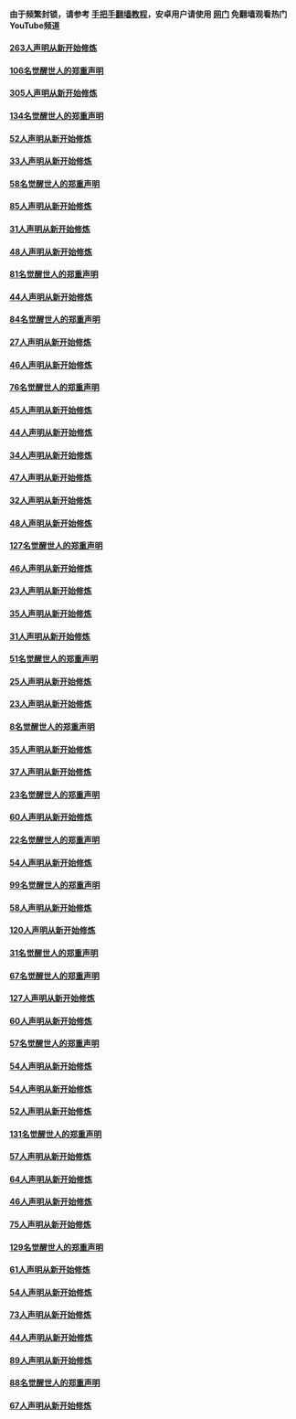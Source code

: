 #### 由于频繁封锁，请参考 [手把手翻墙教程](https://github.com/gfw-breaker/guides/wiki/)，安卓用户请使用 [网门](https://github.com/gfw-breaker/nogfw/blob/master/dl.md?t=03280000) 免翻墙观看热门YouTube频道 

#### [263人声明从新开始修炼](../pages/91/422553.md?t=03280000) 

#### [106名觉醒世人的郑重声明](../pages/91/422552.md?t=03280000) 

#### [305人声明从新开始修炼](../pages/91/422153.md?t=03280000) 

#### [134名觉醒世人的郑重声明](../pages/91/422152.md?t=03280000) 

#### [52人声明从新开始修炼](../pages/91/421846.md?t=03280000) 

#### [33人声明从新开始修炼](../pages/91/421804.md?t=03280000) 

#### [58名觉醒世人的郑重声明](../pages/91/421845.md?t=03280000) 

#### [85人声明从新开始修炼](../pages/91/421769.md?t=03280000) 

#### [31人声明从新开始修炼](../pages/91/421763.md?t=03280000) 

#### [48人声明从新开始修炼](../pages/91/421605.md?t=03280000) 

#### [81名觉醒世人的郑重声明](../pages/91/421656.md?t=03280000) 

#### [44人声明从新开始修炼](../pages/91/421544.md?t=03280000) 

#### [84名觉醒世人的郑重声明](../pages/91/421543.md?t=03280000) 

#### [27人声明从新开始修炼](../pages/91/421465.md?t=03280000) 

#### [46人声明从新开始修炼](../pages/91/421454.md?t=03280000) 

#### [76名觉醒世人的郑重声明](../pages/91/421453.md?t=03280000) 

#### [45人声明从新开始修炼](../pages/91/421452.md?t=03280000) 

#### [44人声明从新开始修炼](../pages/91/421422.md?t=03280000) 

#### [34人声明从新开始修炼](../pages/91/421322.md?t=03280000) 

#### [47人声明从新开始修炼](../pages/91/421264.md?t=03280000) 

#### [32人声明从新开始修炼](../pages/91/421225.md?t=03280000) 

#### [48人声明从新开始修炼](../pages/91/421202.md?t=03280000) 

#### [127名觉醒世人的郑重声明](../pages/91/421224.md?t=03280000) 

#### [46人声明从新开始修炼](../pages/91/421203.md?t=03280000) 

#### [23人声明从新开始修炼](../pages/91/421138.md?t=03280000) 

#### [35人声明从新开始修炼](../pages/91/421122.md?t=03280000) 

#### [31人声明从新开始修炼](../pages/91/421081.md?t=03280000) 

#### [51名觉醒世人的郑重声明](../pages/91/421080.md?t=03280000) 

#### [25人声明从新开始修炼](../pages/91/421020.md?t=03280000) 

#### [23人声明从新开始修炼](../pages/91/420884.md?t=03280000) 

#### [8名觉醒世人的郑重声明](../pages/91/420883.md?t=03280000) 

#### [35人声明从新开始修炼](../pages/91/420809.md?t=03280000) 

#### [37人声明从新开始修炼](../pages/91/420766.md?t=03280000) 

#### [23名觉醒世人的郑重声明](../pages/91/420765.md?t=03280000) 

#### [60人声明从新开始修炼](../pages/91/420727.md?t=03280000) 

#### [22名觉醒世人的郑重声明](../pages/91/420726.md?t=03280000) 

#### [54人声明从新开始修炼](../pages/91/420529.md?t=03280000) 

#### [99名觉醒世人的郑重声明](../pages/91/420528.md?t=03280000) 

#### [58人声明从新开始修炼](../pages/91/420198.md?t=03280000) 

#### [120人声明从新开始修炼](../pages/91/420141.md?t=03280000) 

#### [31名觉醒世人的郑重声明](../pages/91/420197.md?t=03280000) 

#### [67名觉醒世人的郑重声明](../pages/91/420140.md?t=03280000) 

#### [127人声明从新开始修炼](../pages/91/420082.md?t=03280000) 

#### [60人声明从新开始修炼](../pages/91/420081.md?t=03280000) 

#### [57名觉醒世人的郑重声明](../pages/91/420080.md?t=03280000) 

#### [54人声明从新开始修炼](../pages/91/419533.md?t=03280000) 

#### [54人声明从新开始修炼](../pages/91/419532.md?t=03280000) 

#### [52人声明从新开始修炼](../pages/91/419531.md?t=03280000) 

#### [131名觉醒世人的郑重声明](../pages/91/419530.md?t=03280000) 

#### [57人声明从新开始修炼](../pages/91/419430.md?t=03280000) 

#### [64人声明从新开始修炼](../pages/91/419429.md?t=03280000) 

#### [46人声明从新开始修炼](../pages/91/419428.md?t=03280000) 

#### [75人声明从新开始修炼](../pages/91/419427.md?t=03280000) 

#### [129名觉醒世人的郑重声明](../pages/91/419426.md?t=03280000) 

#### [61人声明从新开始修炼](../pages/91/419198.md?t=03280000) 

#### [54人声明从新开始修炼](../pages/91/419197.md?t=03280000) 

#### [73人声明从新开始修炼](../pages/91/419196.md?t=03280000) 

#### [44人声明从新开始修炼](../pages/91/419075.md?t=03280000) 

#### [89人声明从新开始修炼](../pages/91/419074.md?t=03280000) 

#### [88名觉醒世人的郑重声明](../pages/91/419195.md?t=03280000) 

#### [67人声明从新开始修炼](../pages/91/419073.md?t=03280000) 

